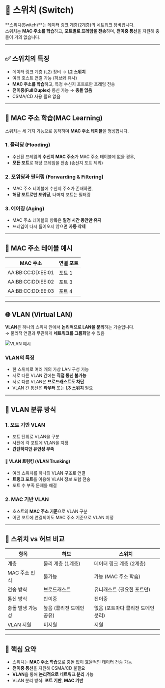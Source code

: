 # 🧠 스위치 (Switch)

**스위치(Switch)**는 데이터 링크 계층(2계층)의 네트워크 장비입니다.  
스위치는 **MAC 주소를 학습**하고, **포트별로 프레임을 전송**하며, **전이중 통신**을 지원해 충돌이 거의 없습니다.

---

## ✅ 스위치의 특징

- 데이터 링크 계층 (L2) 장비 → **L2 스위치**
- 여러 호스트 연결 가능 (허브와 유사)
- **MAC 주소를 학습**하고, 특정 수신지 포트로만 프레임 전송
- **전이중(Full Duplex)** 통신 가능 → **충돌 없음**
- CSMA/CD 사용 필요 없음

---

## 📘 MAC 주소 학습(MAC Learning)

스위치는 세 가지 기능으로 동작하며 **MAC 주소 테이블**을 형성합니다.

### 1. 플러딩 (Flooding)

- 수신된 프레임의 **수신지 MAC 주소**가 MAC 주소 테이블에 없을 경우,
- **모든 포트**로 해당 프레임을 전송 (송신지 포트 제외)

### 2. 포워딩과 필터링 (Forwarding & Filtering)

- MAC 주소 테이블에 수신지 주소가 존재하면,
- **해당 포트로만 포워딩**, 나머지 포트는 필터링

### 3. 에이징 (Aging)

- MAC 주소 테이블의 항목은 **일정 시간 동안만 유지**
- 프레임이 다시 들어오지 않으면 **자동 삭제**

---

## 📄 MAC 주소 테이블 예시

| MAC 주소         | 연결 포트 |
|------------------|------------|
| AA:BB:CC:DD:EE:01 | 포트 1     |
| AA:BB:CC:DD:EE:02 | 포트 3     |
| AA:BB:CC:DD:EE:03 | 포트 4     |

---

## 🌐 VLAN (Virtual LAN)

**VLAN**은 하나의 스위치 안에서 **논리적으로 LAN을 분리**하는 기술입니다.  
→ 물리적 연결과 무관하게 **네트워크를 그룹화**할 수 있음

![VLAN 예시](https://github.com/user-attachments/assets/79d70ef0-1bc3-4351-8d79-02414e773efa)

### VLAN의 특징

- 한 스위치로 여러 개의 가상 LAN 구성 가능
- 서로 다른 VLAN 간에는 **직접 통신 불가능**
- 서로 다른 VLAN은 **브로드캐스트도 차단**
- VLAN 간 통신은 **라우터** 또는 **L3 스위치** 필요

---

## 🧩 VLAN 분류 방식

### 1. 포트 기반 VLAN

- 포트 단위로 VLAN을 구분
- 사전에 각 포트에 VLAN을 지정
- **간단하지만 유연성 부족**

#### 📌 VLAN 트렁킹 (VLAN Trunking)

- 여러 스위치를 하나의 VLAN 구조로 연결
- **트렁크 포트**를 이용해 VLAN 정보 포함 전송
- 포트 수 부족 문제를 해결

### 2. MAC 기반 VLAN

- 호스트의 **MAC 주소 기준**으로 VLAN 구분
- 어떤 포트에 연결되어도 MAC 주소 기준으로 VLAN 지정

---

## 📌 스위치 vs 허브 비교

| 항목             | 허브                        | 스위치                      |
|------------------|-----------------------------|-----------------------------|
| 계층             | 물리 계층 (1계층)            | 데이터 링크 계층 (2계층)     |
| MAC 주소 인식    | 불가능                      | 가능 (MAC 주소 학습)        |
| 전송 방식        | 브로드캐스트                | 유니캐스트 (필요한 포트만)  |
| 통신 방식        | 반이중                      | 전이중                      |
| 충돌 발생 가능성 | 높음 (콜리전 도메인 공유)   | 없음 (포트마다 콜리전 도메인 분리) |
| VLAN 지원        | 미지원                      | 지원                         |

---

## 📝 핵심 요약

- 스위치는 **MAC 주소 학습**으로 충돌 없이 효율적인 데이터 전송 가능
- **전이중 통신**을 지원해 CSMA/CD 불필요
- **VLAN**을 통해 **논리적으로 네트워크 분리** 가능
- VLAN 분리 방식: **포트 기반**, **MAC 기반**

